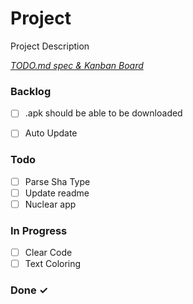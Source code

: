 # Project

Project Description

<em>[TODO.md spec & Kanban Board](https://bit.ly/3fCwKfM)</em>

### Backlog

- [ ] .apk should be able to be downloaded  
- [ ] Auto Update  


### Todo

- [ ] Parse Sha Type  
- [ ] Update readme  
- [ ] Nuclear app  

### In Progress

- [ ] Clear Code  
- [ ] Text Coloring  

### Done ✓


